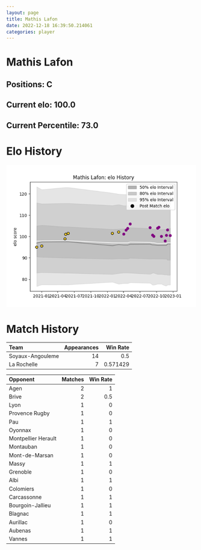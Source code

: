 ```yaml
---  
layout: page  
title: Mathis Lafon  
date: 2022-12-18 16:39:50.214061  
categories: player  
---
```

# Mathis Lafon

## Positions: C

## Current elo: 100.0

## Current Percentile: 73.0

# Elo History


![elo history](history_MathisLafon.png)
# Match History


| Team             |   Appearances |   Win Rate |
|:-----------------|--------------:|-----------:|
| Soyaux-Angouleme |            14 |   0.5      |
| La Rochelle      |             7 |   0.571429 |

| Opponent            |   Matches |   Win Rate |
|:--------------------|----------:|-----------:|
| Agen                |         2 |        1   |
| Brive               |         2 |        0.5 |
| Lyon                |         1 |        0   |
| Provence Rugby      |         1 |        0   |
| Pau                 |         1 |        1   |
| Oyonnax             |         1 |        0   |
| Montpellier Herault |         1 |        0   |
| Montauban           |         1 |        0   |
| Mont-de-Marsan      |         1 |        0   |
| Massy               |         1 |        1   |
| Grenoble            |         1 |        0   |
| Albi                |         1 |        1   |
| Colomiers           |         1 |        0   |
| Carcassonne         |         1 |        1   |
| Bourgoin-Jallieu    |         1 |        1   |
| Blagnac             |         1 |        1   |
| Aurillac            |         1 |        0   |
| Aubenas             |         1 |        1   |
| Vannes              |         1 |        1   |